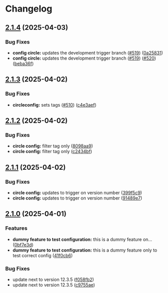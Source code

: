 # Changelog

## [2.1.4](https://github.com/LBHackney-IT/lbh-housing-register/compare/hackney-housing-register-v2.1.3...hackney-housing-register-v2.1.4) (2025-04-03)


### Bug Fixes

* **config circle:** updates the development trigger branch ([#519](https://github.com/LBHackney-IT/lbh-housing-register/issues/519)) ([0a25831](https://github.com/LBHackney-IT/lbh-housing-register/commit/0a25831a68089a753d9599c1cd61ab4c3a5502ef))
* **config circle:** updates the development trigger branch ([#519](https://github.com/LBHackney-IT/lbh-housing-register/issues/519)) ([#520](https://github.com/LBHackney-IT/lbh-housing-register/issues/520)) ([beba36f](https://github.com/LBHackney-IT/lbh-housing-register/commit/beba36f36033717129ade96167f1d0d2d0bb52a3))

## [2.1.3](https://github.com/LBHackney-IT/lbh-housing-register/compare/hackney-housing-register-v2.1.2...hackney-housing-register-v2.1.3) (2025-04-02)

### Bug Fixes

- **circleconfig:** sets tags ([#510](https://github.com/LBHackney-IT/lbh-housing-register/issues/510)) ([c4e3aef](https://github.com/LBHackney-IT/lbh-housing-register/commit/c4e3aeffbe4fcff19de0993f842a471ff441f34b))

## [2.1.2](https://github.com/LBHackney-IT/lbh-housing-register/compare/hackney-housing-register-v2.1.1...hackney-housing-register-v2.1.2) (2025-04-02)

### Bug Fixes

- **circle config:** filter tag only ([8098aa9](https://github.com/LBHackney-IT/lbh-housing-register/commit/8098aa942b893642416b26db7862f94ee7dfcb7e))
- **circle config:** filter tag only ([c2434bf](https://github.com/LBHackney-IT/lbh-housing-register/commit/c2434bf5187342a65330244818ce9166ed4342e0))

## [2.1.1](https://github.com/LBHackney-IT/lbh-housing-register/compare/hackney-housing-register-v2.1.0...hackney-housing-register-v2.1.1) (2025-04-02)

### Bug Fixes

- **circle config:** updates to trigger on version number ([399f5c9](https://github.com/LBHackney-IT/lbh-housing-register/commit/399f5c9b0f020499e15e1f7c38260315bbaf4cc1))
- **circle config:** updates to trigger on version number ([91489e7](https://github.com/LBHackney-IT/lbh-housing-register/commit/91489e7de15118ee4e8bcbd44889dda9d6458e82))

## [2.1.0](https://github.com/LBHackney-IT/lbh-housing-register/compare/hackney-housing-register-v2.0.0...hackney-housing-register-v2.1.0) (2025-04-01)

### Features

- **dummy feature to test configuration:** this is a dummy feature on… ([0bf7e3d](https://github.com/LBHackney-IT/lbh-housing-register/commit/0bf7e3d1a190c6efb5a7e71658ed31a8d42d97be))
- **dummy feature to test configuration:** this is a dummy feature only to test correct config ([41f0cb6](https://github.com/LBHackney-IT/lbh-housing-register/commit/41f0cb6e37661f658dd7e25fb64cda6efe0fb3d8))

### Bug Fixes

- update next to version 12.3.5 ([f058fb2](https://github.com/LBHackney-IT/lbh-housing-register/commit/f058fb2b7938a347079301e878adef201a782c64))
- update next to version 12.3.5 ([c9755ae](https://github.com/LBHackney-IT/lbh-housing-register/commit/c9755ae2a8c24cef3c8570ddb9d9397946fb4aa7))
